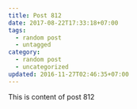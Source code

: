```yaml
---
title: Post 812
date: 2017-08-22T17:33:18+07:00
tags:
  - random post
  - untagged
category:
  - random post
  - uncategorized
updated: 2016-11-27T02:46:35+07:00
---
```

This is content of post 812